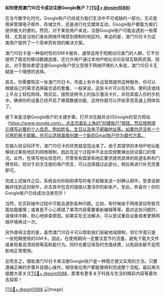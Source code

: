 **如何使用澳门10日卡成功注册Google账户？[[TG💪+ @esim1088](https://t.me/s/esim1088)]**

在当今数字化时代，Google账户已经成为我们生活中不可或缺的一部分。无论是用来管理电子邮件、存储文件，还是进行社交媒体互动，Google账户都能为我们提供极大的便利。然而，对于某些用户来说，注册Google账户可能会遇到一些障碍，尤其是当他们身处网络环境受到限制的地区时。幸运的是，澳门10日卡为这类用户提供了一个简单而有效的解决方案。

澳门10日卡是一种临时性的SIM卡服务，通常适用于短期访问澳门的人群。它不仅提供了稳定的移动数据连接，还允许用户通过本地IP地址访问全球互联网资源。因此，对于那些希望注册Google账户但又受限于网络环境的人来说，澳门10日卡无疑是一个理想的选择。

首先，你需要购买一张澳门10日卡。市面上有许多运营商提供这种服务，你可以根据自己的需求选择最合适的套餐。一般来说，这些卡片可以在机场、便利店或线上平台上轻松购得。购买后，按照说明书上的指示激活卡片，并将其插入你的手机中。确保你的设备已经开启了蜂窝数据功能，这样你就可以开始享受高速上网体验了。

接下来是注册Google账户的关键步骤。打开浏览器并访问Google的官方网站（https://www.google.com）。点击页面右上角的“创建账户”按钮，然后按照提示填写必要的个人信息，例如姓名、生日以及电子邮箱地址等。如果你还没有一个可用的电子邮箱，也可以选择直接创建一个新的Gmail账户作为替代方案。

在输入验证码环节，澳门10日卡的优势就显现出来了。由于其提供的本地IP地址能够绕过某些地区的网络限制，因此在这个过程中不会出现频繁弹出验证窗口的情况。此外，在填写地址信息时，尽管有些国家和地区要求提供具体的街道名称和门牌号码，但对于初次注册的用户而言，可以选择跳过此部分，稍后再进行补充完善即可。

完成上述操作之后，系统会向你刚刚填写的电子邮箱发送一封确认邮件。登录该邮箱并找到这封邮件，点击其中包含的链接以激活你的新账户。至此，恭喜你！你的Google账户已经成功注册完毕！

当然，在实际操作过程中可能会遇到各种问题。比如，有时候由于网络波动导致页面加载缓慢；或者是不小心填错了某项内容需要重新编辑等等。面对这些问题时，请保持冷静，耐心地排查原因。如果实在无法解决，可以尝试重启设备或者更换网络环境再试一次。

另外值得注意的是，虽然澳门10日卡可以帮助我们突破地域限制，但它毕竟只是一张短期使用的SIM卡。因此，在使用期间一定要注意节约流量，避免下载大文件或者观看高清视频等高耗能行为。同时也要记得及时充值续费，以免因余额不足而影响正常使用。

总而言之，借助澳门10日卡来注册Google账户是一种既方便又实用的方法。只要遵循正确的步骤并且细心操作，相信每位用户都能够顺利完成整个流程。最后再次提醒大家关注[TG💪+ @esim1088](https://t.me/s/esim1088)，那里有更多关于科技与生活的精彩内容等着你去探索！

[[TG💪+ @esim1088](https://t.me/s/esim1088) ![Image](https://i.postimg.cc/4NQfJmqS/Snipaste-2025-05-13-00-14-12.png)]